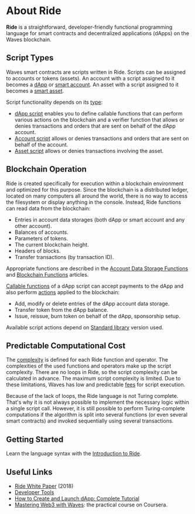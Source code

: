 # About Ride

**Ride** is a straightforward, developer-friendly functional programming language for smart contracts and decentralized applications (dApps) on the Waves blockchain.

## Script Types

Waves smart contracts are scripts written in Ride. Scripts can be assigned to accounts or tokens (assets). An account with a script assigned to it becomes a [dApp](/en/building-apps/smart-contracts/what-is-a-dapp) or [smart account](/en/building-apps/smart-contracts/what-is-smart-account). An asset with a script assigned to it becomes a [smart asset](/en/building-apps/smart-contracts/what-is-smart-asset).

Script functionality depends on its [type](/en/ride/script):

* [dApp script](/en/ride/script/script-types/dapp-script) enables you to define callable functions that can perform various actions on the blockchain and a verifier function that allows or denies transactions and orders that are sent on behalf of the dApp account.
* [Account script](/en/ride/script/script-types/account-script) allows or denies transactions and orders that are sent on behalf of the account.
* [Asset script](/en/ride/script/script-types/asset-script) allows or denies transactions involving the asset.

## Blockchain Operation

Ride is created specifically for execution within a blockchain environment and optimized for this purpose. Since the blockchain is a distributed ledger, located on many computers all around the world, there is no way to access the filesystem or display anything in the console. Instead, Ride functions can read data from the blockchain:

* Entries in account data storages (both dApp or smart account and any other account).
* Balances of accounts.
* Parameters of tokens.
* The current blockchain height.
* Headers of blocks.
* Transfer transactions (by transaction ID).

Appropriate functions are described in the [Account Data Storage Functions](/en/ride/functions/built-in-functions/account-data-storage-functions) and [Blockchain Functions](/en/ride/functions/built-in-functions/blockchain-functions) articles.

[Callable functions](/en/ride/functions/callable-function) of a dApp script can accept payments to the dApp and also perform [actions](/en/ride/structures/script-actions/) applied to the blockchain:

* Add, modify or delete entries of the dApp account data storage.
* Transfer token from the dApp balance.
* Issue, reissue, burn token on behalf of the dApp, sponsorship setup.

Available script actions depend on [Standard library](/en/ride/script/standard-library) version used.

## Predictable Computational Cost

The [complexity](/en/ride/base-concepts/complexity) is defined for each Ride function and operator. The complexities of the used functions and operators make up the script complexity. There are no loops in Ride, so the script complexity can be calculated in advance. The maximum script complexity is limited. Due to these limitations, Waves has low and predictable [fees](/en/blockchain/transaction/transaction-fee) for script execution.

Because of the lack of loops, the Ride language is not Turing complete. That's why it is not always possible to implement the necessary logic within a single script call. However, it is still possible to perform Turing-complete computations if the algorithm is split into several functions (or even several smart contracts) and invoked sequentially using several transactions.

## Getting Started

Learn the language syntax with the [Introduction to Ride](/en/ride/getting-started).

## Useful Links

* [Ride White Paper](https://s3.eu-central-1.amazonaws.com/waves.tech/White_paper_waves_smart_contracts_7a48be1231.pdf) (2018)
* [Developer Tools](/en/building-apps/smart-contracts/tools/)
* [How to Create and Launch dApp: Complete Tutorial](/en/building-apps/smart-contracts/writing-dapps)
* [Mastering Web3 with Waves](https://www.coursera.org/learn/mastering-web3-waves): the practical course on Coursera.
